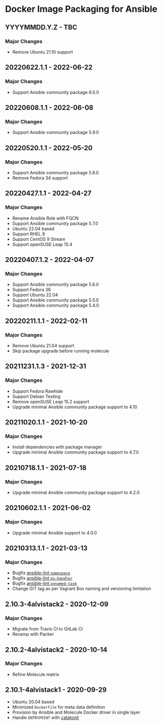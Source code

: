 # Docker Image Packaging for Ansible

## YYYYMMDD.Y.Z - TBC

### Major Changes

  - Remove Ubuntu 21.10 support

## 20220622.1.1 - 2022-06-22

### Major Changes

  - Support Ansible community package 6.0.0

## 20220608.1.1 - 2022-06-08

### Major Changes

  - Support Ansible community package 5.9.0

## 20220520.1.1 - 2022-05-20

### Major Changes

  - Support Ansible community package 5.8.0
  - Remove Fedora 34 support

## 20220427.1.1 - 2022-04-27

### Major Changes

  - Rename Ansible Role with FQCN
  - Support Ansible community package 5.7.0
  - Ubuntu 22.04 based
  - Support RHEL 9
  - Support CentOS 9 Stream
  - Support openSUSE Leap 15.4

## 20220407.1.2 - 2022-04-07

### Major Changes

  - Support Ansible community package 5.6.0
  - Support Fedora 36
  - Support Ubuntu 22.04
  - Support Ansible community package 5.5.0
  - Support Ansible community package 5.4.0

## 20220211.1.1 - 2022-02-11

### Major Changes

  - Remove Ubuntu 21.04 support
  - Skip package upgrade before running molecule

## 20211231.1.3 - 2021-12-31

### Major Changes

  - Support Fedora Rawhide
  - Support Debian Testing
  - Remove openSUSE Leap 15.2 support
  - Upgrade minimal Ansible community package support to 4.10

## 20211020.1.1 - 2021-10-20

### Major Changes

  - Install dependencies with package manager
  - Upgrade minimal Ansible community package support to 4.7.0

## 20210718.1.1 - 2021-07-18

### Major Changes

  - Upgrade minimal Ansible community package support to 4.2.0

## 20210602.1.1 - 2021-06-02

### Major Changes

  - Upgrade minimal Ansible support to 4.0.0

## 20210313.1.1 - 2021-03-13

### Major Changes

  - Bugfix [ansible-lint `namespace`](https://github.com/ansible-community/ansible-lint/pull/1451)
  - Bugfix [ansible-lint `no-handler`](https://github.com/ansible-community/ansible-lint/pull/1402)
  - Bugfix [ansible-lint `unnamed-task`](https://github.com/ansible-community/ansible-lint/pull/1413)
  - Change GIT tag as per Vagrant Box naming and versioning limitation

## 2.10.3-4alvistack2 - 2020-12-09

### Major Changes

  - Migrate from Travis CI to GitLab CI
  - Revamp with Packer

## 2.10.2-4alvistack2 - 2020-10-14

### Major Changes

  - Refine Molecule matrix

## 2.10.1-4alvistack1 - 2020-09-29

  - Ubuntu 20.04 based
  - Minimized `Dockerfile` for meta data definition
  - Provision by Ansible and Molecule Docker driver in single layer
  - Handle `ENTRYPOINT` with [catatonit](https://github.com/openSUSE/catatonit)

